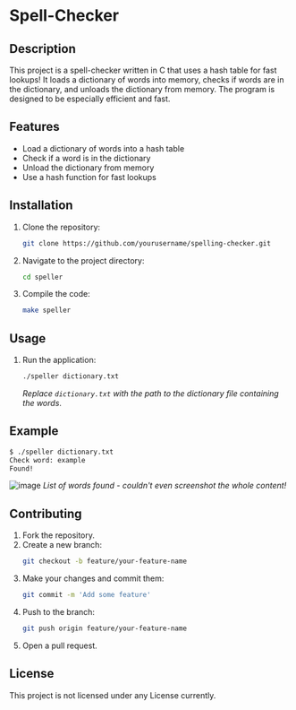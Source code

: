 # Spell-Checker

## Description
This project is a spell-checker written in C that uses a hash table for fast lookups! It loads a dictionary of words into memory, checks if words are in the dictionary, and unloads the dictionary from memory. The program is designed to be especially efficient and fast. 

## Features
- Load a dictionary of words into a hash table
- Check if a word is in the dictionary
- Unload the dictionary from memory
- Use a hash function for fast lookups

## Installation
1. Clone the repository:
   ```bash
   git clone https://github.com/yourusername/spelling-checker.git
   ```
2. Navigate to the project directory:
   ```bash
   cd speller
   ```
3. Compile the code:
   ```bash
   make speller
   ```

## Usage
1. Run the application:
   ```bash
   ./speller dictionary.txt
   ```
   *Replace `dictionary.txt` with the path to the dictionary file containing the words*.

## Example
```bash
$ ./speller dictionary.txt
Check word: example
Found!
```

![image](https://github.com/user-attachments/assets/e7094b6b-f803-46d1-b516-f1b22c2adf2e)
*List of words found - couldn't even screenshot the whole content!*

## Contributing
1. Fork the repository.
2. Create a new branch:
   ```bash
   git checkout -b feature/your-feature-name
   ```
3. Make your changes and commit them:
   ```bash
   git commit -m 'Add some feature'
   ```
4. Push to the branch:
   ```bash
   git push origin feature/your-feature-name
   ```
5. Open a pull request.

## License
This project is not licensed under any License currently.
